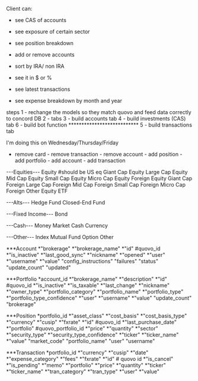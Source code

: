 Client can:

- see CAS of accounts
- see exposure of certain sector
- see position breakdown
- add or remove accounts
- sort by IRA/ non IRA
- see it in $ or %

- see latest transactions
- see expense breakdown by month and year


steps
1 - rechange the models so they match quovo and feed data correctly to concord DB
2 - tabs
3 - build accounts tab
4 - build investments (CAS) tab
6 - build bot function ***************************
5 - build transactions tab

I'm doing this on Wednesday/Thursday/Friday

- remove card - remove transaction - remove account - add position - add portfolio - add account - add transaction

---Equities---
Equity #should be US eq
Giant Cap Equity
Large Cap Equity
Mid Cap Equity
Small Cap Equity
Micro Cap Equity
Foreign Equity
Giant Cap Foreign
Large Cap Foreign
Mid Cap Foreign
Small Cap Foreign
Micro Cap Foreign
Other Equity
ETF

---Alts---
Hedge Fund
Closed-End Fund

---Fixed Income---
Bond

---Cash---
Money Market
Cash
Currency

---Other---
Index
Mutual Fund
Option
Other


***Account
  *"brokerage"
  *"brokerage_name"
  *"id" #quovo_id
  *"is_inactive"
  *"last_good_sync"
  *"nickname"
  *"opened"
  *"user"
  *"username"
  *"value"
  "config_instructions"
  "failures"
  "status"
  "update_count"
  "updated"

***Portfolio
  *account_id
  *"brokerage_name"
  *"description"
  *"id" #quovo_id
  *"is_inactive"
  *"is_taxable"
  *"last_change"
  *"nickname"
  *"owner_type"
  *"portfolio_category"
  *"portfolio_name"
  *"portfolio_type"
  *"portfolio_type_confidence"
  *"user"
  *"username"
  *"value"
  "update_count"
  "brokerage"

***Position
  *portfolio_id
  *"asset_class"
  *"cost_basis"
  *"cost_basis_type"
  *"currency"
  *"cusip"
  *"fxrate"
  *"id" #quovo_id
  *"last_purchase_date"
  *"portfolio" #quovo_portfolio_id
  *"price"
  *"quantity"
  *"sector"
  *"security_type"
  *"security_type_confidence"
  *"ticker"
  *"ticker_name"
  *"value"
  "market_code"
  "portfolio_name"
  "user"
  "username"

***Transaction
  *portfolio_id
  *"currency"
  *"cusip"
  *"date"
  *"expense_category"
  *"fees"
  *"fxrate"
  *"id" # quovo id
  *"is_cancel"
  *"is_pending"
  *"memo"
  *"portfolio"
  *"price"
  *"quantity"
  *"ticker"
  *"ticker_name"
  *"tran_category"
  *"tran_type"
  *"user"
  *"value"




